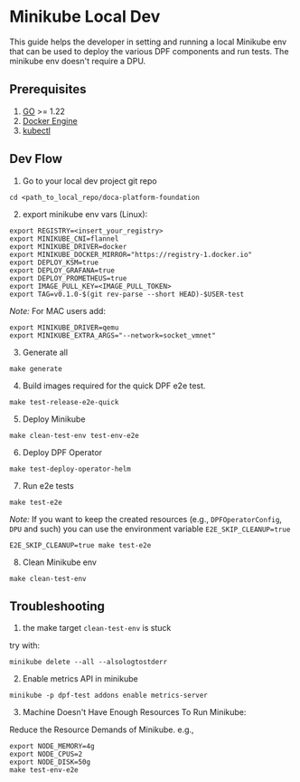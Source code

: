 # Minikube Local Dev

This guide helps the developer in setting and running a local Minikube env that can be used to deploy the various DPF components and run tests. The minikube env doesn't require a DPU. 

## Prerequisites
1. [GO](https://go.dev/doc/install) >= 1.22
2. [Docker Engine](https://docs.docker.com/engine/install/)
3. [kubectl](https://www.liberiangeek.net/2024/04/install-kubectl-on-ubuntu-24-04/)

## Dev Flow

1. Go to your local dev project git repo
```
cd <path_to_local_repo/doca-platform-foundation
```
2. export minikube env vars (Linux):
```
export REGISTRY=<insert_your_registry>
export MINIKUBE_CNI=flannel
export MINIKUBE_DRIVER=docker
export MINIKUBE_DOCKER_MIRROR="https://registry-1.docker.io"
export DEPLOY_KSM=true
export DEPLOY_GRAFANA=true
export DEPLOY_PROMETHEUS=true
export IMAGE_PULL_KEY=<IMAGE_PULL_TOKEN>
export TAG=v0.1.0-$(git rev-parse --short HEAD)-$USER-test
```
_Note:_ For MAC users add:
```
export MINIKUBE_DRIVER=qemu
export MINIKUBE_EXTRA_ARGS="--network=socket_vmnet"
```
3. Generate all 
```
make generate
```
4. Build images required for the quick DPF e2e test.
```
make test-release-e2e-quick
```
5. Deploy Minikube
```
make clean-test-env test-env-e2e
```
6. Deploy DPF Operator
```
make test-deploy-operator-helm
```
7. Run e2e tests
```
make test-e2e
```
_Note:_
If you want to keep the created resources (e.g., `DPFOperatorConfig`, `DPU` and such) you can use the environment variable `E2E_SKIP_CLEANUP=true`
```
E2E_SKIP_CLEANUP=true make test-e2e
```
8. Clean Minikube env
```
make clean-test-env
```
## Troubleshooting
1. the make target ```clean-test-env``` is stuck

try with:
```
minikube delete --all --alsologtostderr
```
2.  Enable metrics API in minikube
```
minikube -p dpf-test addons enable metrics-server
```
3. Machine Doesn't Have Enough Resources To Run Minikube:

Reduce the Resource Demands of Minikube. e.g.,
```
export NODE_MEMORY=4g
export NODE_CPUS=2
export NODE_DISK=50g
make test-env-e2e
```